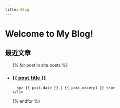 ```yaml
---
title: Blog
---
```

# Welcome to My Blog!


## 最近文章

<ul>
  {% for post in site.posts %}
    <li>
      <h3><a href="{{ post.url }}">{{ post.title }}</a></h3>
      
      <p> {{ post.date }} | {{ post.excerpt }} </p>
    </li>
  {% endfor %}
</ul>
